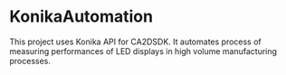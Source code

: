 # KonikaAutomation

This project uses Konika API for CA2DSDK. 
It automates process of measuring performances of LED displays in high volume manufacturing processes.

